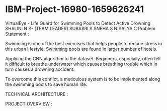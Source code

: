 # IBM-Project-16980-1659626241
VirtualEye - Life Guard for Swimming Pools to Detect Active Drowning
SHALINI N S- (TEAM LEADER)
SUBASRI S
SNEHA S
NISALYA C
Problem Statement :

Swimming is one of the best exercises that helps people to reduce stress in this urban lifestyle. Swimming pools are found in larger number of hotels.

Applying the CNN algorithm to the dataset. Beginners, especially, often fell it difficult to breathe underwater which causes breathing trouble which in turn causes a drowning accident.

To overcome this conflict, a meticulous system is to be implemented along the swimming pools to save human life.

TECHNICAL ARCHITECTURE :

PROJECT OVERVIEW :
